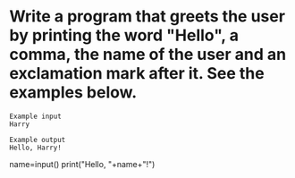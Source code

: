 # Write a program that greets the user by printing the word "Hello", a comma, the name of the user and an exclamation mark after it. See the examples below.

```
Example input
Harry

Example output
Hello, Harry!
```

name=input()
print("Hello, "+name+"!")
